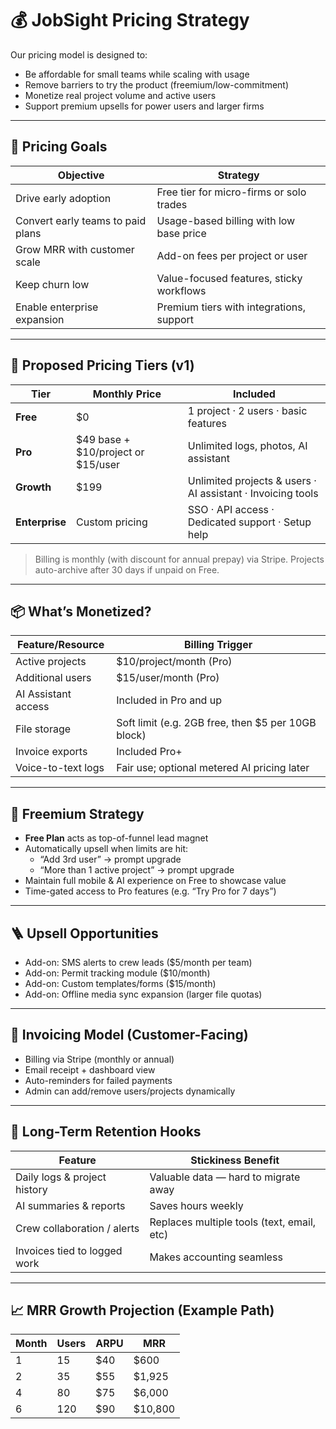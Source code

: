 # 💰 JobSight Pricing Strategy

Our pricing model is designed to:
- Be affordable for small teams while scaling with usage
- Remove barriers to try the product (freemium/low-commitment)
- Monetize real project volume and active users
- Support premium upsells for power users and larger firms

---

## 🎯 Pricing Goals

| Objective                        | Strategy                                |
|----------------------------------|-----------------------------------------|
| Drive early adoption             | Free tier for micro-firms or solo trades |
| Convert early teams to paid plans| Usage-based billing with low base price |
| Grow MRR with customer scale     | Add-on fees per project or user         |
| Keep churn low                   | Value-focused features, sticky workflows|
| Enable enterprise expansion      | Premium tiers with integrations, support|

---

## 🧪 Proposed Pricing Tiers (v1)

| Tier        | Monthly Price | Included                                     |
|-------------|----------------|----------------------------------------------|
| **Free**    | $0             | 1 project · 2 users · basic features         |
| **Pro**     | $49 base + $10/project or $15/user | Unlimited logs, photos, AI assistant |
| **Growth**  | $199           | Unlimited projects & users · AI assistant · Invoicing tools |
| **Enterprise** | Custom pricing | SSO · API access · Dedicated support · Setup help |

> Billing is monthly (with discount for annual prepay) via Stripe. Projects auto-archive after 30 days if unpaid on Free.

---

## 📦 What’s Monetized?

| Feature/Resource     | Billing Trigger |
|----------------------|-----------------|
| Active projects      | $10/project/month (Pro) |
| Additional users     | $15/user/month (Pro) |
| AI Assistant access  | Included in Pro and up |
| File storage         | Soft limit (e.g. 2GB free, then $5 per 10GB block) |
| Invoice exports      | Included Pro+ |
| Voice-to-text logs   | Fair use; optional metered AI pricing later |

---

## 🧲 Freemium Strategy

- **Free Plan** acts as top-of-funnel lead magnet
- Automatically upsell when limits are hit:
  - “Add 3rd user” → prompt upgrade
  - “More than 1 active project” → prompt upgrade
- Maintain full mobile & AI experience on Free to showcase value
- Time-gated access to Pro features (e.g. “Try Pro for 7 days”)

---

## 🪜 Upsell Opportunities

- Add-on: SMS alerts to crew leads ($5/month per team)
- Add-on: Permit tracking module ($10/month)
- Add-on: Custom templates/forms ($15/month)
- Add-on: Offline media sync expansion (larger file quotas)

---

## 🧾 Invoicing Model (Customer-Facing)

- Billing via Stripe (monthly or annual)
- Email receipt + dashboard view
- Auto-reminders for failed payments
- Admin can add/remove users/projects dynamically

---

## 🔐 Long-Term Retention Hooks

| Feature                      | Stickiness Benefit                         |
|------------------------------|--------------------------------------------|
| Daily logs & project history | Valuable data — hard to migrate away       |
| AI summaries & reports       | Saves hours weekly                         |
| Crew collaboration / alerts  | Replaces multiple tools (text, email, etc) |
| Invoices tied to logged work | Makes accounting seamless                  |

---

## 📈 MRR Growth Projection (Example Path)

| Month | Users | ARPU | MRR  |
|-------|-------|------|------|
| 1     | 15    | $40  | $600 |
| 2     | 35    | $55  | $1,925 |
| 4     | 80    | $75  | $6,000 |
| 6     | 120   | $90  | $10,800 |


